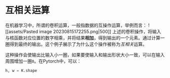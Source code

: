 # 互相关运算
在机器学习中，所谓的卷积运算，一般指数据的互操作运算，举例而言：
![[assets/Pasted image 20230815172255.png|500]]
上述的卷积操作，将输入与核函数对应位置的数字相乘，并将结果**相加**，得到输出的一个元素。通过计算一圈得到最终的输出。这个例子展示了为什么这个操作被称为*互相关*运算。

这种操作会使输出比输入小一圈，如果要使输入和输出形状大小一致，可以在输入周围增加一圈`0`。在Pytorch中，可以：
```python
h, w = K.shape

```